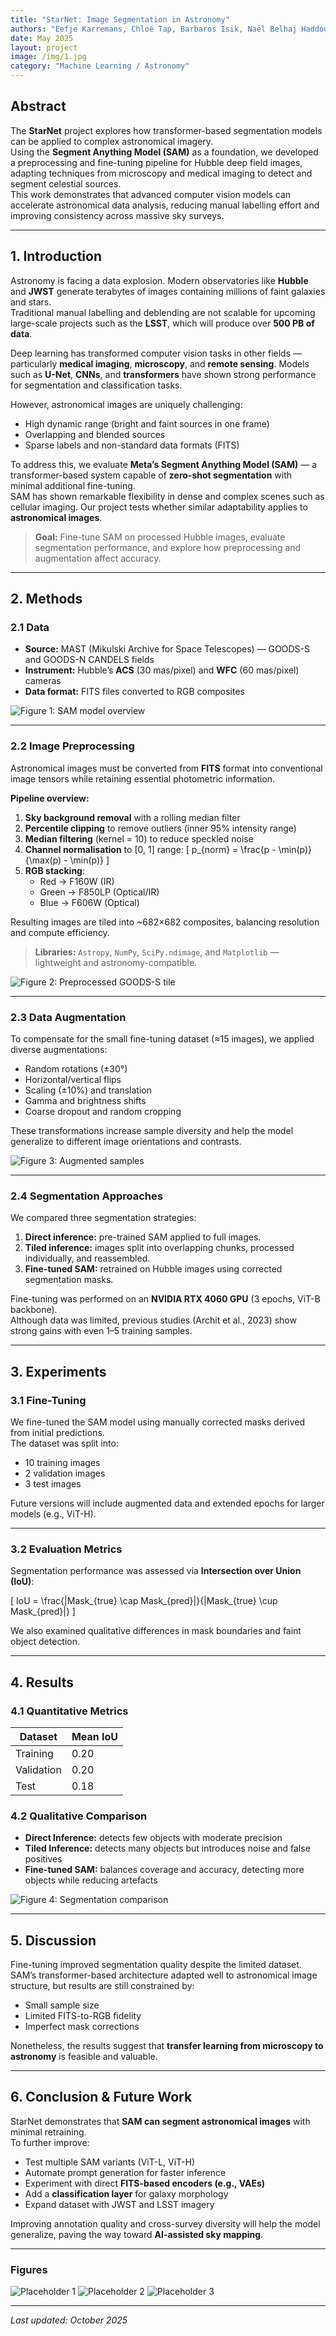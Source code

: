 ```yaml
---
title: "StarNet: Image Segmentation in Astronomy"
authors: "Eefje Karremans, Chloé Tap, Barbaros Isik, Naël Belhaj Haddou"
date: May 2025
layout: project
image: /img/1.jpg
category: "Machine Learning / Astronomy"
---
```


## Abstract

The **StarNet** project explores how transformer-based segmentation models can be applied to complex astronomical imagery.  
Using the **Segment Anything Model (SAM)** as a foundation, we developed a preprocessing and fine-tuning pipeline for Hubble deep field images, adapting techniques from microscopy and medical imaging to detect and segment celestial sources.  
This work demonstrates that advanced computer vision models can accelerate astronomical data analysis, reducing manual labelling effort and improving consistency across massive sky surveys.

---

## 1. Introduction

Astronomy is facing a data explosion. Modern observatories like **Hubble** and **JWST** generate terabytes of images containing millions of faint galaxies and stars.  
Traditional manual labelling and deblending are not scalable for upcoming large-scale projects such as the **LSST**, which will produce over **500 PB of data**.

Deep learning has transformed computer vision tasks in other fields — particularly **medical imaging**, **microscopy**, and **remote sensing**. Models such as **U-Net**, **CNNs**, and **transformers** have shown strong performance for segmentation and classification tasks.

However, astronomical images are uniquely challenging:
- High dynamic range (bright and faint sources in one frame)
- Overlapping and blended sources
- Sparse labels and non-standard data formats (FITS)

To address this, we evaluate **Meta’s Segment Anything Model (SAM)** — a transformer-based system capable of **zero-shot segmentation** with minimal additional fine-tuning.  
SAM has shown remarkable flexibility in dense and complex scenes such as cellular imaging. Our project tests whether similar adaptability applies to **astronomical images**.

> **Goal:** Fine-tune SAM on processed Hubble images, evaluate segmentation performance, and explore how preprocessing and augmentation affect accuracy.

---

## 2. Methods

### 2.1 Data

- **Source:** MAST (Mikulski Archive for Space Telescopes) — GOODS-S and GOODS-N CANDELS fields  
- **Instrument:** Hubble’s **ACS** (30 mas/pixel) and **WFC** (60 mas/pixel) cameras  
- **Data format:** FITS files converted to RGB composites

![Figure 1: SAM model overview](images/starnet_sam_overview.png)

---

### 2.2 Image Preprocessing

Astronomical images must be converted from **FITS** format into conventional image tensors while retaining essential photometric information.

**Pipeline overview:**
1. **Sky background removal** with a rolling median filter  
2. **Percentile clipping** to remove outliers (inner 95% intensity range)
3. **Median filtering** (kernel = 10) to reduce speckled noise  
4. **Channel normalisation** to [0, 1] range:
   \[
   p_{norm} = \frac{p - \min(p)}{\max(p) - \min(p)}
   \]
5. **RGB stacking**:
   - Red → F160W (IR)
   - Green → F850LP (Optical/IR)
   - Blue → F606W (Optical)

Resulting images are tiled into ~682×682 composites, balancing resolution and compute efficiency.

> **Libraries:** `Astropy`, `NumPy`, `SciPy.ndimage`, and `Matplotlib` — lightweight and astronomy-compatible.

![Figure 2: Preprocessed GOODS-S tile](images/starnet_preprocessed_tile.png)

---

### 2.3 Data Augmentation

To compensate for the small fine-tuning dataset (≈15 images), we applied diverse augmentations:

- Random rotations (±30°)
- Horizontal/vertical flips
- Scaling (±10%) and translation
- Gamma and brightness shifts
- Coarse dropout and random cropping

These transformations increase sample diversity and help the model generalize to different image orientations and contrasts.

![Figure 3: Augmented samples](images/starnet_augmentation_examples.png)

---

### 2.4 Segmentation Approaches

We compared three segmentation strategies:

1. **Direct inference:** pre-trained SAM applied to full images.  
2. **Tiled inference:** images split into overlapping chunks, processed individually, and reassembled.  
3. **Fine-tuned SAM:** retrained on Hubble images using corrected segmentation masks.

Fine-tuning was performed on an **NVIDIA RTX 4060 GPU** (3 epochs, ViT-B backbone).  
Although data was limited, previous studies (Archit et al., 2023) show strong gains with even 1–5 training samples.

---

## 3. Experiments

### 3.1 Fine-Tuning

We fine-tuned the SAM model using manually corrected masks derived from initial predictions.  
The dataset was split into:
- 10 training images  
- 2 validation images  
- 3 test images  

Future versions will include augmented data and extended epochs for larger models (e.g., ViT-H).

---

### 3.2 Evaluation Metrics

Segmentation performance was assessed via **Intersection over Union (IoU)**:

\[
IoU = \frac{|Mask_{true} \cap Mask_{pred}|}{|Mask_{true} \cup Mask_{pred}|}
\]

We also examined qualitative differences in mask boundaries and faint object detection.

---

## 4. Results

### 4.1 Quantitative Metrics

| Dataset | Mean IoU |
|----------|-----------|
| Training | 0.20 |
| Validation | 0.20 |
| Test | 0.18 |

### 4.2 Qualitative Comparison

- **Direct Inference:** detects few objects with moderate precision  
- **Tiled Inference:** detects many objects but introduces noise and false positives  
- **Fine-tuned SAM:** balances coverage and accuracy, detecting more objects while reducing artefacts

![Figure 4: Segmentation comparison](images/starnet_segmentation_comparison.png)

---

## 5. Discussion

Fine-tuning improved segmentation quality despite the limited dataset.  
SAM’s transformer-based architecture adapted well to astronomical image structure, but results are still constrained by:
- Small sample size  
- Limited FITS-to-RGB fidelity  
- Imperfect mask corrections  

Nonetheless, the results suggest that **transfer learning from microscopy to astronomy** is feasible and valuable.

---

## 6. Conclusion & Future Work

StarNet demonstrates that **SAM can segment astronomical images** with minimal retraining.  
To further improve:

- Test multiple SAM variants (ViT-L, ViT-H)
- Automate prompt generation for faster inference
- Experiment with direct **FITS-based encoders (e.g., VAEs)**
- Add a **classification layer** for galaxy morphology
- Expand dataset with JWST and LSST imagery

Improving annotation quality and cross-survey diversity will help the model generalize, paving the way toward **AI-assisted sky mapping**.

---

### Figures
![Placeholder 1](images/starnet_placeholder1.png)
![Placeholder 2](images/starnet_placeholder2.png)
![Placeholder 3](images/starnet_placeholder3.png)

---

*Last updated: October 2025*
